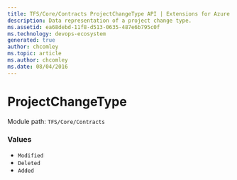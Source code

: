```yaml
---
title: TFS/Core/Contracts ProjectChangeType API | Extensions for Azure DevOps Services
description: Data representation of a project change type.
ms.assetid: ea68debd-11f8-d513-0635-487e6b795c0f
ms.technology: devops-ecosystem
generated: true
author: chcomley
ms.topic: article
ms.author: chcomley
ms.date: 08/04/2016
---
```


# ProjectChangeType

Module path: `TFS/Core/Contracts`

### Values

* `Modified`
* `Deleted`
* `Added`
